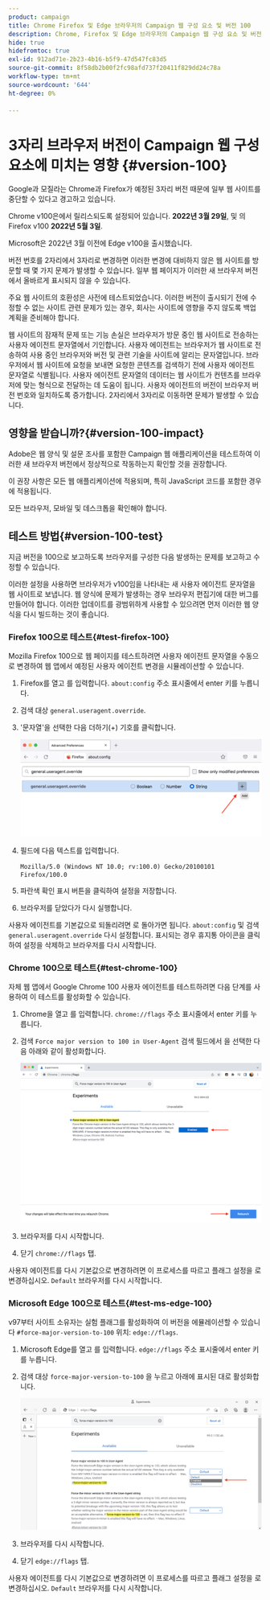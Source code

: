 ```yaml
---
product: campaign
title: Chrome Firefox 및 Edge 브라우저의 Campaign 웹 구성 요소 및 버전 100
description: Chrome, Firefox 및 Edge 브라우저의 Campaign 웹 구성 요소 및 버전 100
hide: true
hidefromtoc: true
exl-id: 912ad71e-2b23-4b16-b5f9-47d547fc83d5
source-git-commit: 8f58db2b00f2fc98afd737f20411f829dd24c78a
workflow-type: tm+mt
source-wordcount: '644'
ht-degree: 0%

---
```


# 3자리 브라우저 버전이 Campaign 웹 구성 요소에 미치는 영향 {#version-100}

Google과 모질라는 Chrome과 Firefox가 예정된 3자리 버전 때문에 일부 웹 사이트를 중단할 수 있다고 경고하고 있습니다.

Chrome v100은에서 릴리스되도록 설정되어 있습니다. **2022년 3월 29일**, 및 의 Firefox v100 **2022년 5월 3일**.

Microsoft은 2022년 3월 이전에 Edge v100을 출시했습니다.

버전 번호를 2자리에서 3자리로 변경하면 이러한 변경에 대비하지 않은 웹 사이트를 방문할 때 몇 가지 문제가 발생할 수 있습니다. 일부 웹 페이지가 이러한 새 브라우저 버전에서 올바르게 표시되지 않을 수 있습니다.

주요 웹 사이트의 호환성은 사전에 테스트되었습니다. 이러한 버전이 출시되기 전에 수정할 수 없는 사이트 관련 문제가 있는 경우, 회사는 사이트에 영향을 주지 않도록 백업 계획을 준비해야 합니다.

웹 사이트의 잠재적 문제 또는 기능 손실은 브라우저가 방문 중인 웹 사이트로 전송하는 사용자 에이전트 문자열에서 기인합니다. 사용자 에이전트는 브라우저가 웹 사이트로 전송하여 사용 중인 브라우저와 버전 및 관련 기술을 사이트에 알리는 문자열입니다. 브라우저에서 웹 사이트에 요청을 보내면 요청한 콘텐츠를 검색하기 전에 사용자 에이전트 문자열로 식별됩니다. 사용자 에이전트 문자열의 데이터는 웹 사이트가 컨텐츠를 브라우저에 맞는 형식으로 전달하는 데 도움이 됩니다. 사용자 에이전트의 버전이 브라우저 버전 번호와 일치하도록 증가합니다. 2자리에서 3자리로 이동하면 문제가 발생할 수 있습니다.

## 영향을 받습니까?{#version-100-impact}

Adobe은 웹 양식 및 설문 조사를 포함한 Campaign 웹 애플리케이션을 테스트하여 이러한 새 브라우저 버전에서 정상적으로 작동하는지 확인할 것을 권장합니다.

이 권장 사항은 모든 웹 애플리케이션에 적용되며, 특히 JavaScript 코드를 포함한 경우에 적용됩니다.

모든 브라우저, 모바일 및 데스크톱을 확인해야 합니다.

## 테스트 방법{#version-100-test}

지금 버전을 100으로 보고하도록 브라우저를 구성한 다음 발생하는 문제를 보고하고 수정할 수 있습니다.

이러한 설정을 사용하면 브라우저가 v100임을 나타내는 새 사용자 에이전트 문자열을 웹 사이트로 보냅니다. 웹 양식에 문제가 발생하는 경우 브라우저 편집기에 대한 버그를 만들어야 합니다. 이러한 업데이트를 광범위하게 사용할 수 있으려면 먼저 이러한 웹 양식을 다시 빌드하는 것이 좋습니다.

### Firefox 100으로 테스트{#test-firefox-100}

Mozilla Firefox 100으로 웹 페이지를 테스트하려면 사용자 에이전트 문자열을 수동으로 변경하여 웹 앱에서 예정된 사용자 에이전트 변경을 시뮬레이션할 수 있습니다.

1. Firefox를 열고 를 입력합니다. `about:config` 주소 표시줄에서 enter 키를 누릅니다.
1. 검색 대상 `general.useragent.override`.
1. &#39;문자열&#39;을 선택한 다음 더하기(+) 기호를 클릭합니다.

   ![](assets/do-not-localize/force-user-agent-firefox.png)

1. 필드에 다음 텍스트를 입력합니다.

   ```
   Mozilla/5.0 (Windows NT 10.0; rv:100.0) Gecko/20100101 Firefox/100.0
   ```

1. 파란색 확인 표시 버튼을 클릭하여 설정을 저장합니다.
1. 브라우저를 닫았다가 다시 실행합니다.

사용자 에이전트를 기본값으로 되돌리려면 로 돌아가면 됩니다. `about:config` 및 검색 `general.useragent.override` 다시 설정합니다.  표시되는 경우 휴지통 아이콘을 클릭하여 설정을 삭제하고 브라우저를 다시 시작합니다.

### Chrome 100으로 테스트{#test-chrome-100}

자체 웹 앱에서 Google Chrome 100 사용자 에이전트를 테스트하려면 다음 단계를 사용하여 이 테스트를 활성화할 수 있습니다.

1. Chrome을 열고 를 입력합니다. `chrome://flags` 주소 표시줄에서 enter 키를 누릅니다.
1. 검색 `Force major version to 100 in User-Agent` 검색 필드에서 을 선택한 다음 아래와 같이 활성화합니다.

   ![](assets/do-not-localize/force-user-agent-chrome.png)

1. 브라우저를 다시 시작합니다.
1. 닫기 `chrome://flags` 탭.

사용자 에이전트를 다시 기본값으로 변경하려면 이 프로세스를 따르고 플래그 설정을 로 변경하십시오. `Default` 브라우저를 다시 시작합니다.


### Microsoft Edge 100으로 테스트{#test-ms-edge-100}

v97부터 사이트 소유자는 실험 플래그를 활성화하여 이 버전을 에뮬레이션할 수 있습니다  `#force-major-version-to-100` 위치: `edge://flags`.

1. Microsoft Edge를 열고 를 입력합니다. `edge://flags` 주소 표시줄에서 enter 키를 누릅니다.
1. 검색 대상 `force-major-version-to-100` 을 누르고 아래에 표시된 대로 활성화합니다.

   ![](assets/do-not-localize/force-user-agent-edge.png)

1. 브라우저를 다시 시작합니다.
1. 닫기 `edge://flags` 탭.

사용자 에이전트를 다시 기본값으로 변경하려면 이 프로세스를 따르고 플래그 설정을 로 변경하십시오. `Default` 브라우저를 다시 시작합니다.
